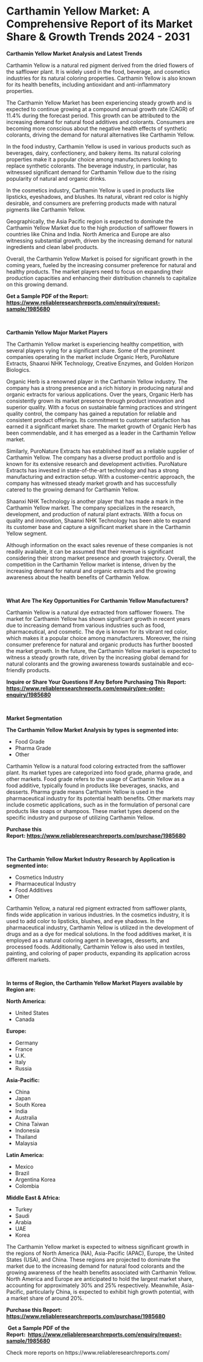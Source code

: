 <p><h1>Carthamin Yellow Market: A Comprehensive Report of its Market Share & Growth Trends 2024 - 2031</h1></p><p><strong>Carthamin Yellow Market Analysis and Latest Trends</strong></p>
<p><p>Carthamin Yellow is a natural red pigment derived from the dried flowers of the safflower plant. It is widely used in the food, beverage, and cosmetics industries for its natural coloring properties. Carthamin Yellow is also known for its health benefits, including antioxidant and anti-inflammatory properties.</p><p>The Carthamin Yellow Market has been experiencing steady growth and is expected to continue growing at a compound annual growth rate (CAGR) of 11.4% during the forecast period. This growth can be attributed to the increasing demand for natural food additives and colorants. Consumers are becoming more conscious about the negative health effects of synthetic colorants, driving the demand for natural alternatives like Carthamin Yellow.</p><p>In the food industry, Carthamin Yellow is used in various products such as beverages, dairy, confectionery, and bakery items. Its natural coloring properties make it a popular choice among manufacturers looking to replace synthetic colorants. The beverage industry, in particular, has witnessed significant demand for Carthamin Yellow due to the rising popularity of natural and organic drinks.</p><p>In the cosmetics industry, Carthamin Yellow is used in products like lipsticks, eyeshadows, and blushes. Its natural, vibrant red color is highly desirable, and consumers are preferring products made with natural pigments like Carthamin Yellow.</p><p>Geographically, the Asia Pacific region is expected to dominate the Carthamin Yellow Market due to the high production of safflower flowers in countries like China and India. North America and Europe are also witnessing substantial growth, driven by the increasing demand for natural ingredients and clean label products.</p><p>Overall, the Carthamin Yellow Market is poised for significant growth in the coming years, fueled by the increasing consumer preference for natural and healthy products. The market players need to focus on expanding their production capacities and enhancing their distribution channels to capitalize on this growing demand.</p></p>
<p><strong>Get a Sample PDF of the Report:&nbsp; <a href="https://www.reliableresearchreports.com/enquiry/request-sample/1985680">https://www.reliableresearchreports.com/enquiry/request-sample/1985680</a></strong></p>
<p>&nbsp;</p>
<p><strong>Carthamin Yellow Major Market Players</strong></p>
<p><p>The Carthamin Yellow market is experiencing healthy competition, with several players vying for a significant share. Some of the prominent companies operating in the market include Organic Herb, PuroNature Extracts, Shaanxi NHK Technology, Creative Enzymes, and Golden Horizon Biologics.</p><p>Organic Herb is a renowned player in the Carthamin Yellow industry. The company has a strong presence and a rich history in producing natural and organic extracts for various applications. Over the years, Organic Herb has consistently grown its market presence through product innovation and superior quality. With a focus on sustainable farming practices and stringent quality control, the company has gained a reputation for reliable and consistent product offerings. Its commitment to customer satisfaction has earned it a significant market share. The market growth of Organic Herb has been commendable, and it has emerged as a leader in the Carthamin Yellow market.</p><p>Similarly, PuroNature Extracts has established itself as a reliable supplier of Carthamin Yellow. The company has a diverse product portfolio and is known for its extensive research and development activities. PuroNature Extracts has invested in state-of-the-art technology and has a strong manufacturing and extraction setup. With a customer-centric approach, the company has witnessed steady market growth and has successfully catered to the growing demand for Carthamin Yellow.</p><p>Shaanxi NHK Technology is another player that has made a mark in the Carthamin Yellow market. The company specializes in the research, development, and production of natural plant extracts. With a focus on quality and innovation, Shaanxi NHK Technology has been able to expand its customer base and capture a significant market share in the Carthamin Yellow segment.</p><p>Although information on the exact sales revenue of these companies is not readily available, it can be assumed that their revenue is significant considering their strong market presence and growth trajectory. Overall, the competition in the Carthamin Yellow market is intense, driven by the increasing demand for natural and organic extracts and the growing awareness about the health benefits of Carthamin Yellow.</p></p>
<p>&nbsp;</p>
<p><strong>What Are The Key Opportunities For Carthamin Yellow Manufacturers?</strong></p>
<p><p>Carthamin Yellow is a natural dye extracted from safflower flowers. The market for Carthamin Yellow has shown significant growth in recent years due to increasing demand from various industries such as food, pharmaceutical, and cosmetic. The dye is known for its vibrant red color, which makes it a popular choice among manufacturers. Moreover, the rising consumer preference for natural and organic products has further boosted the market growth. In the future, the Carthamin Yellow market is expected to witness a steady growth rate, driven by the increasing global demand for natural colorants and the growing awareness towards sustainable and eco-friendly products.</p></p>
<p><strong>Inquire or Share Your Questions If Any Before Purchasing This Report: <a href="https://www.reliableresearchreports.com/enquiry/pre-order-enquiry/1985680">https://www.reliableresearchreports.com/enquiry/pre-order-enquiry/1985680</a></strong></p>
<p>&nbsp;</p>
<p><strong>Market Segmentation</strong></p>
<p><strong>The Carthamin Yellow Market Analysis by types is segmented into:</strong></p>
<p><ul><li>Food Grade</li><li>Pharma Grade</li><li>Other</li></ul></p>
<p><p>Carthamin Yellow is a natural food coloring extracted from the safflower plant. Its market types are categorized into food grade, pharma grade, and other markets. Food grade refers to the usage of Carthamin Yellow as a food additive, typically found in products like beverages, snacks, and desserts. Pharma grade means Carthamin Yellow is used in the pharmaceutical industry for its potential health benefits. Other markets may include cosmetic applications, such as in the formulation of personal care products like soaps or shampoos. These market types depend on the specific industry and purpose of utilizing Carthamin Yellow.</p></p>
<p><strong>Purchase this Report:&nbsp;<a href="https://www.reliableresearchreports.com/purchase/1985680">https://www.reliableresearchreports.com/purchase/1985680</a></strong></p>
<p>&nbsp;</p>
<p><strong>The Carthamin Yellow Market Industry Research by Application is segmented into:</strong></p>
<p><ul><li>Cosmetics Industry</li><li>Pharmaceutical Industry</li><li>Food Additives</li><li>Other</li></ul></p>
<p><p>Carthamin Yellow, a natural red pigment extracted from safflower plants, finds wide application in various industries. In the cosmetics industry, it is used to add color to lipsticks, blushes, and eye shadows. In the pharmaceutical industry, Carthamin Yellow is utilized in the development of drugs and as a dye for medical solutions. In the food additives market, it is employed as a natural coloring agent in beverages, desserts, and processed foods. Additionally, Carthamin Yellow is also used in textiles, painting, and coloring of paper products, expanding its application across different markets.</p></p>
<p>&nbsp;</p>
<p><strong>In terms of Region, the Carthamin Yellow Market Players available by Region are:</strong></p>
<p>
    <p> <strong> North America: </strong>
        <ul>
            <li>United States</li>
            <li>Canada</li>
        </ul>
        </p> 
    <p> <strong> Europe: </strong>
        <ul>
            <li>Germany</li>
            <li>France</li>
            <li>U.K.</li>
            <li>Italy</li>
            <li>Russia</li>
        </ul>
        </p> 
    <p> <strong> Asia-Pacific: </strong>
        <ul>
            <li>China</li>
            <li>Japan</li>
            <li>South Korea</li>
            <li>India</li>
            <li>Australia</li>
            <li>China Taiwan</li>
            <li>Indonesia</li>
            <li>Thailand</li>
            <li>Malaysia</li>
        </ul>
        </p> 
    <p> <strong> Latin America: </strong>
        <ul>
            <li>Mexico</li>
            <li>Brazil</li>
            <li>Argentina Korea</li>
            <li>Colombia</li>
        </ul>
        </p> 
    <p> <strong> Middle East & Africa: </strong>
        <ul>
            <li>Turkey</li>
            <li>Saudi</li>
            <li>Arabia</li>
            <li>UAE</li>
            <li>Korea</li>
        </ul>
    </p>
    </p>
<p><p>The Carthamin Yellow market is expected to witness significant growth in the regions of North America (NA), Asia-Pacific (APAC), Europe, the United States (USA), and China. These regions are projected to dominate the market due to the increasing demand for natural food colorants and the growing awareness of the health benefits associated with Carthamin Yellow. North America and Europe are anticipated to hold the largest market share, accounting for approximately 30% and 25% respectively. Meanwhile, Asia-Pacific, particularly China, is expected to exhibit high growth potential, with a market share of around 20%.</p></p>
<p><strong>Purchase this Report: <a href="https://www.reliableresearchreports.com/purchase/1985680">https://www.reliableresearchreports.com/purchase/1985680</a></strong></p>
<p>&nbsp;<strong>Get a Sample PDF of the Report:&nbsp;&nbsp;<a href="https://www.reliableresearchreports.com/enquiry/request-sample/1985680">https://www.reliableresearchreports.com/enquiry/request-sample/1985680</a></strong></p>
<p><strong></strong></p>
<p>Check more reports on https://www.reliableresearchreports.com/</p>